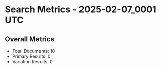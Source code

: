 # Search Metrics - 2025-02-07_0001 UTC

## Overall Metrics
- Total Documents: 10
- Primary Results: 0
- Variation Results: 0

